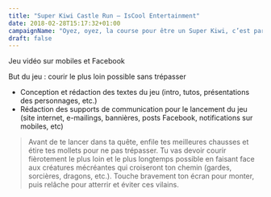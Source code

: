```yaml
---
title: "Super Kiwi Castle Run – IsCool Entertainment"
date: 2018-02-28T15:17:32+01:00
campaignName: "Oyez, oyez, la course pour être un Super Kiwi, c’est par ici !"
draft: false
---
```


Jeu vidéo sur mobiles et Facebook

But du jeu : courir le plus loin possible sans trépasser

- Conception et rédaction des textes du jeu (intro, tutos, présentations des
personnages, etc.)
- Rédaction des supports de communication pour le lancement du jeu (site internet, e-mailings, bannières, posts Facebook, notifications sur mobiles, etc)

> Avant de te lancer dans ta quête, enfile tes meilleures chausses et étire tes mollets pour ne pas trépasser. Tu vas devoir courir fièrotement le plus loin et le plus longtemps possible en faisant face aux créatures mécréantes qui croiseront ton chemin (gardes, sorcières, dragons, etc.). Touche bravement ton écran pour monter, puis relâche pour atterrir et éviter ces vilains.
